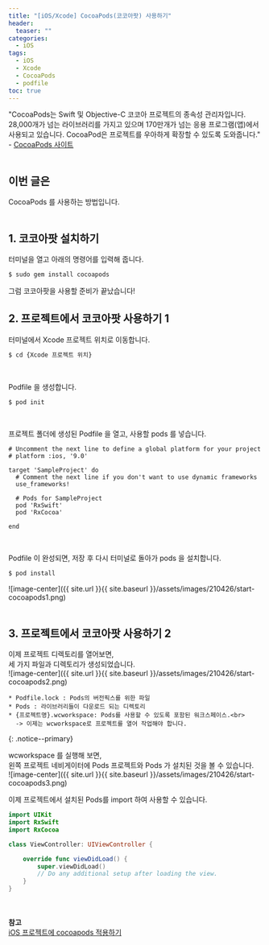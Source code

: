 ```yaml
---
title: "[iOS/Xcode] CocoaPods(코코아팟) 사용하기"
header:
  teaser: ""
categories:
  - iOS
tags:
  - iOS
  - Xcode
  - CocoaPods
  - podfile
toc: true
---
```



"CocoaPods는 Swift 및 Objective-C 코코아 프로젝트의 종속성 관리자입니다. 28,000개가 넘는 라이브러리를 가지고 있으며 170만개가 넘는 응용 프로그램(앱)에서 사용되고 있습니다. CocoaPod은 프로젝트를 우아하게 확장할 수 있도록 도와줍니다." - [CocoaPods 사이트](https://cocoapods.org/)
<br><br>

## 이번 글은 
CocoaPods 를 사용하는 방법입니다. 
<br><br>


## 1. 코코아팟 설치하기

터미널을 열고 아래의 명령어를 입력해 줍니다.
~~~bash
$ sudo gem install cocoapods
~~~
그럼 코코아팟을 사용할 준비가 끝났습니다!


## 2. 프로젝트에서 코코아팟 사용하기 1

터미널에서 Xcode 프로젝트 위치로 이동합니다.
~~~bash
$ cd {Xcode 프로젝트 위치}
~~~ 
<br>

Podfile 을 생성합니다.
~~~bash
$ pod init
~~~
<br>

프로젝트 폴더에 생성된 Podfile 을 열고, 사용할 pods 를 넣습니다.
~~~
# Uncomment the next line to define a global platform for your project
# platform :ios, '9.0'

target 'SampleProject' do
  # Comment the next line if you don't want to use dynamic frameworks
  use_frameworks!

  # Pods for SampleProject
  pod 'RxSwift'
  pod 'RxCocoa'

end
~~~
<br>

Podfile 이 완성되면, 저장 후 다시 터미널로 돌아가 pods 을 설치합니다.
~~~bash
$ pod install
~~~
![image-center]({{ site.url }}{{ site.baseurl }}/assets/images/210426/start-cocoapods1.png)
<br><br>

## 3. 프로젝트에서 코코아팟 사용하기 2

이제 프로젝트 디렉토리를 열어보면,<br>
세 가지 파일과 디렉토리가 생성되었습니다.<br>
![image-center]({{ site.url }}{{ site.baseurl }}/assets/images/210426/start-cocoapods2.png)

    * Podfile.lock : Pods의 버전픽스를 위한 파일
    * Pods : 라이브러리들이 다운로드 되는 디렉토리
    * {프로젝트명}.wcworkspace: Pods를 사용할 수 있도록 포함된 워크스페이스.<br>
      -> 이제는 wcworkspace로 프로젝트를 열어 작업해야 합니다.
{: .notice--primary}


wcworkspace 를 실행해 보면,<br>
왼쪽 프로젝트 네비게이터에 Pods 프로젝트와 Pods 가 설치된 것을 볼 수 있습니다.<br>
![image-center]({{ site.url }}{{ site.baseurl }}/assets/images/210426/start-cocoapods3.png)
<br>

이제 프로젝트에서 설치된 Pods를 import 하여 사용할 수 있습니다.<br>
```swift
import UIKit
import RxSwift
import RxCocoa

class ViewController: UIViewController {

    override func viewDidLoad() {
        super.viewDidLoad()
        // Do any additional setup after loading the view.
    }
}
```

<br><br>
**참고**<br>
[iOS 프로젝트에 cocoapods 적용하기](http://monibu1548.github.io/2018/04/16/cocoapods/)
